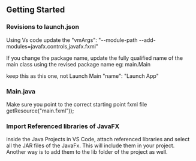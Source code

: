 ## Getting Started

### Revisions to launch.json

Using Vs code update the "vmArgs": "--module-path <path to jar files of Javafx> --add-modules=javafx.controls,javafx.fxml"

If you change the package name, update the fully qualified name of the main class using the revised package name eg: main.Main

keep this as this one, not Launch Main
"name": "Launch App"

### Main.java

Make sure you point to the correct starting point fxml file
getResource("main.fxml"));

### Import Referenced libraries of JavaFX

inside the Java Projects in VS Code, attach referenced libraries and select all the JAR files of the JavaFx. This will include them in your project. Another way is to add them to the lib folder of the project as well.
